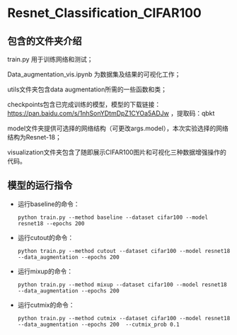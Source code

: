 # Resnet_Classification_CIFAR100

## 包含的文件夹介绍

train.py 用于训练网络和测试；

Data_augmentation_vis.ipynb 为数据集及结果的可视化工作；

utils文件夹包含data augmentation所需的一些函数和类；

checkpoints包含已完成训练的模型，模型的下载链接：https://pan.baidu.com/s/1nhSonYDtmDpZ1CYOa5ADJw ，提取码：qbkt 

model文件夹提供可选择的网络结构（可更改args.model），本次实验选择的网络结构为Resnet-18；

visualization文件夹包含了随即展示CIFAR100图片和可视化三种数据增强操作的代码。

## 模型的运行指令
- 运行baseline的命令：

  ```
  python train.py --method baseline --dataset cifar100 --model resnet18 --epochs 200
  ```

- 运行cutout的命令：

  ```
  python train.py --method cutout --dataset cifar100 --model resnet18 --data_augmentation --epochs 200
  ```

- 运行mixup的命令：

  ```
  python train.py --method mixup --dataset cifar100 --model resnet18 --data_augmentation --epochs 200
  ```

- 运行cutmix的命令：

  ```
  python train.py --method cutmix --dataset cifar100 --model resnet18 --data_augmentation --epochs 200  --cutmix_prob 0.1
  ```
